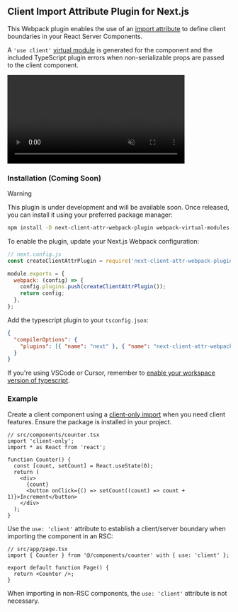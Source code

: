 ## Client Import Attribute Plugin for Next.js

This Webpack plugin enables the use of an [import attribute](https://developer.mozilla.org/en-US/docs/Web/JavaScript/Reference/Statements/import/with) to define client boundaries in your React Server Components.

A `'use client'` [virtual module](https://github.com/sysgears/webpack-virtual-modules) is generated for the component and the included TypeScript plugin errors when non-serializable props are passed to the client component.

<video src="https://github.com/user-attachments/assets/9ca56ea8-31ac-4225-95bb-2ded326d8054" controls="controls" muted="muted" class="d-block rounded-bottom-2 border-top width-fit" style="max-height:640px; min-height: 200px"></video>

### Installation (Coming Soon)

> [!WARNING]
> This plugin is under development and will be available soon. Once released, you can install it using your preferred package manager:

```bash
npm install -D next-client-attr-webpack-plugin webpack-virtual-modules
```

To enable the plugin, update your Next.js Webpack configuration:

```javascript
// next.config.js
const createClientAttrPlugin = require('next-client-attr-webpack-plugin');

module.exports = {
  webpack: (config) => {
    config.plugins.push(createClientAttrPlugin());
    return config;
  },
};
```

Add the typescript plugin to your `tsconfig.json`:

```json
{
  "compilerOptions": {
    "plugins": [{ "name": "next" }, { "name": "next-client-attr-webpack-plugin" }]
  }
}
```

If you're using VSCode or Cursor, remember to [enable your workspace version of typescript](https://code.visualstudio.com/docs/typescript/typescript-compiling#_using-the-workspace-version-of-typescript).

### Example

Create a client component using a [client-only import](https://www.npmjs.com/package/client-only) when you need client features. Ensure the package is installed in your project.

```tsx
// src/components/counter.tsx
import 'client-only';
import * as React from 'react';

function Counter() {
  const [count, setCount] = React.useState(0);
  return (
    <div>
      {count}
      <button onClick={() => setCount((count) => count + 1)}>Increment</button>
    </div>
  );
}
```

Use the `use: 'client'` attribute to establish a client/server boundary when importing the component in an RSC:

```tsx
// src/app/page.tsx
import { Counter } from '@/components/counter' with { use: 'client' };

export default function Page() {
  return <Counter />;
}
```

When importing in non-RSC components, the `use: 'client'` attribute is not necessary.
